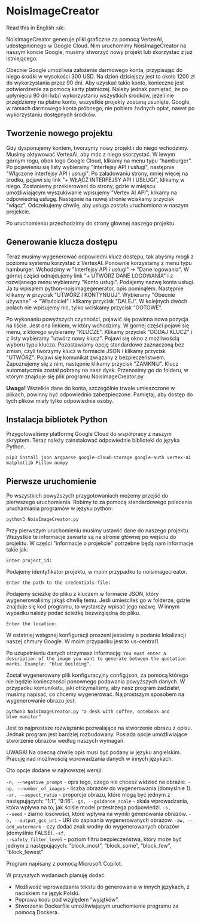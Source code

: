 <h1>NoisImageCreator</h1>

<p>Read this in English :uk:</p>

<p>NoisImageCreator generuje pliki graficzne za pomocą VertexAI, udostępnionego w Google Cloud. Nim uruchomimy NoisImageCreator na naszym koncie Google, musimy stworzyć nowy projekt lub skorzystać z już istniejącego.</p>

<p>Obecnie Google umożliwia założenie darmowego konta, przypisując do niego środki w wysokości 300 USD. Na dzień dzisiejszy jest to około 1200 zł do wykorzystania przez 90 dni. Aby uzyskać takie konto, konieczne jest potwierdzenie za pomocą karty płatniczej. Należy jednak pamiętać, że po upłynięciu 90 dni lub/i wykorzystaniu wszystkich środków, jeżeli nie przejdziemy na płatne konto, wszystkie projekty zostaną usunięte. Google, w ramach darmowego konta próbnego, nie pobiera żadnych opłat, nawet po wykorzystaniu dostępnych środków.</p>

<h2>Tworzenie nowego projektu</h2>
<p>Gdy dysponujemy kontem, tworzymy nowy projekt i do niego wchodzimy. Musimy aktywować VertexAi, aby móc z niego skorzystać. W lewym górnym rogu, obok logo Google Cloud, klikamy na menu typu “hamburger”. Po pojawieniu się listy wybieramy "Interfejsy API i usługi", następnie "Włączone interfejsy API i usługi". Po załadowaniu strony, mniej więcej na środku, pojawi się link "+ WŁĄCZ INTERFEJSY API I USŁUGI", klikamy w niego. Zostaniemy przekierowani do strony, gdzie w miejscu umożliwiającym wyszukiwanie wpisujemy "Vertex AI API", klikamy na odpowiednią usługę. Następnie na nowej stronie wciskamy przycisk "włącz". Odczekujemy chwilę, aby usługa została uruchomiona w naszym projekcie.</p>

<p>Po uruchomieniu przechodzimy do strony głównej naszego projektu.</p>

<h2>Generowanie klucza dostępu</h2>
<p>Teraz musimy wygenerować odpowiedni klucz dostępu, tak abyśmy mogli z poziomu systemu korzystać z VertexAI. Ponownie korzystamy z menu typu hamburger. Wchodzimy w "Interfejsy API i usługi" -> "Dane logowania". W górnej części odnajdujemy link "+ UTWÓRZ DANE LOGOWANIA" i z rozwijanego menu wybieramy "Konto usługi". Podajemy nazwę konta usługi. Ja tu wpisałem python-noisimagegenerator, opis pominąłem. Następnie klikamy w przycisk "UTWÓRZ I KONTYNUUJ". Wybieramy "Obecnie używane" -> "Właściciel" i klikamy przycisk "DALEJ". W kolejnych dwóch polach nie wpisujemy nic, tylko wciskamy przycisk "GOTOWE".</p>

<p>Po wykonaniu powyższych czynności, pojawić się powinna nowa pozycja na liście. Jest ona linkiem, w który wchodzimy. W górnej części pojawi się menu, z którego wybieramy "KLUCZE". Klikamy przycisk "DODAJ KLUCZ" i z listy wybieramy "utwórz nowy klucz". Pojawi się okno z możliwością wyboru typu klucza. Pozostawiamy opcję standardowo zaznaczoną bez zmian, czyli tworzymy klucz w formacie JSON i klikamy przycisk "UTWÓRZ". Pojawi się komunikat związany z bezpieczeństwem. Zapoznajemy się z nim, następnie klikamy przycisk "ZAMKNIJ". Klucz automatycznie został pobrany na nasz dysk. Przenosimy go do folderu, w którym znajduje się plik programu NoisImageCreator.py.</p>

<p><strong>Uwaga!</strong> Wszelkie dane do konta, szczególnie trwale umieszczone w plikach, powinny być odpowiednio zabezpieczone. Pamiętaj, aby dostęp do tych plików miały tylko odpowiednie osoby.</p>

<h2>Instalacja bibliotek Python</h2>
<p>Przygotowaliśmy platformę Google Cloud do współpracy z naszym skryptem. Teraz należy zainstalować odpowiednie biblioteki do języka Python.</p>

<pre><code>pip3 install json argparse google-cloud-storage google-auth vertex-ai matplotlib Pillow numpy</code></pre>

<h2>Pierwsze uruchomienie</h2>
<p>Po wszystkich powyższych przygotowaniach możemy przejść do pierwszego uruchomienia. Robimy to za pomocą standardowego polecenia uruchamiania programów w języku python:</p>

<pre><code>python3 NoisImageCreator.py</code></pre>

<p>Przy pierwszym uruchomieniu musimy ustawić dane do naszego projektu. Wszystkie te informacje zawarte są na stronie głównej po wejściu do projektu. W części "informacje o projekcie" potrzebne będą nam informacje takie jak:</p>

<pre><code>Enter project_id:</code></pre>

<p>Podajemy identyfikator projektu, w moim przypadku to noisimagecreator.</p>

<pre><code>Enter the path to the credentials file:</code></pre>

<p>Podajemy ścieżkę do pliku z kluczem w formacie JSON, który wygenerowaliśmy jakąś chwilę temu. Jeśli umieściłeś go w folderze, gdzie znajduje się kod programu, to wystarczy wpisać jego nazwę. W innym wypadku należy podać ścieżkę bezwzględną do pliku.</p>

<code>Enter the location:</code>

<p>W ostatniej wstępnej konfiguracji proszeni jesteśmy o podanie lokalizacji naszej chmury Google. W moim przypadku jest to us-central1.</p>

<p>Po uzupełnieniu danych otrzymasz informację: <code>You must enter a description of the image you want to generate between the quotation marks. Example: "blue building".</code></p>

<p>Został wygenerowany plik konfiguracyjny config.json, za pomocą którego nie będzie konieczności ponownego podawania powyższych danych. W przypadku komunikatu, jaki otrzymaliśmy, aby nasz program zadziałał, musimy napisać, co chcemy wygenerować. Najprostszym sposobem na wygenerowanie obrazu jest:</p>

<code>python3 NoisImageCreator.py "a desk with coffee, notebook and blue monitor"</code>

<p>Jest to najprostsze rozwiązanie pozwalające na stworzenie obrazu z opisu. Jednak program jest bardziej rozbudowany. Posiada opcje umożliwiające stworzenie obrazów według naszych wymagań.</p>

<p>UWAGA! Na obecną chwilę opis musi być podany w języku angielskim. Pracuję nad możliwością wprowadzania danych w innych językach.</p>

<p>Oto opcje dodane w najnowszej wersji:</p>

<code>-n, --negative_prompt</code> - opis tego, czego nie chcesz widzieć na obrazie.
<code>-np, --number_of_images</code> - liczba obrazów do wygenerowania (domyślnie 1).
<code>-ar, --aspect_ratio</code> - proporcje obrazu, które mogą być jednym z następujących: “1:1”, “9:16”.
<code>-gs, --guidance_scale</code> - skala wprowadzania, która wpływa na to, jak ściśle model przestrzega podpowiedzi.
<code>-s, --seed</code> - ziarno losowości, które wpływa na wyniki generowania obrazów.
<code>-o, --output_gcs_uri</code> - URI do zapisania wygenerowanych obrazów.
<code>-aw, --add_watermark</code> - czy dodać znak wodny do wygenerowanych obrazów (domyślnie FALSE).
<code>-sf, --safety_filter_level</code> - poziom filtru bezpieczeństwa, który może być jednym z następujących: “block_most”, “block_some”, “block_few”, “block_fewest”

<p>Program napisany z pomocą Microsoft Copilot.</p>

<p>W przyszłych wydaniach planuję dodać:</p>

<ul>
<li>Możliwość wprowadzania tekstu do generowania w innych językach, z naciskiem na język Polski.</li>
<li>Poprawa kodu pod względem “wyjątków”.</li>
<li>Stworzenie Dockerfile umożliwiającym uruchomienie programu za pomocą Dockera.</li>
</ul>
